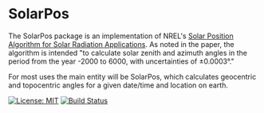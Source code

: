 # SolarPos

The SolarPos package is an implementation of NREL's [Solar Position Algorithm for Solar Radiation Applications](http://www.nrel.gov/docs/fy08osti/34302.pdf).  As noted in the paper, the algorithm is intended "to calculate solar zenith and azimuth angles in the period from the year -2000 to 6000, with uncertainties of ±0.0003°."

For most uses the main entity will be SolarPos, which calculates geocentric and topocentric angles for a given date/time and location on earth.

[![License: MIT](https://img.shields.io/badge/License-MIT-yellow.svg)](https://opensource.org/licenses/MIT)
[![Build Status](https://travis-ci.org/mchapman87501/SolarPos.svg?branch=master)](https://travis-ci.org/mchapman87501/SolarPos)